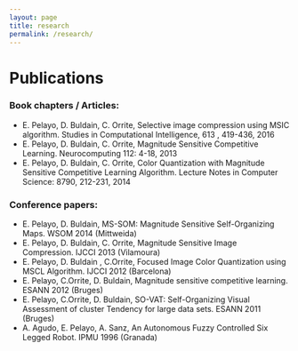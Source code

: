 ```yaml
---
layout: page
title: research
permalink: /research/
---
```



# Publications

### Book chapters / Articles:

- E. Pelayo, D. Buldain, C. Orrite, Selective image compression using MSIC algorithm. Studies in Computational Intelligence, 613 , 419-436, 2016
- E. Pelayo, D. Buldain, C. Orrite, Magnitude Sensitive Competitive Learning. Neurocomputing 112: 4-18, 2013 ​
- E. Pelayo, D. Buldain, C. Orrite, Color Quantization with Magnitude Sensitive Competitive Learning Algorithm. Lecture Notes in Computer Science: 8790, 212-231, 2014 ​


### Conference papers:

- E. Pelayo, D. Buldain, MS-SOM: Magnitude Sensitive Self-Organizing Maps. WSOM 2014 (Mittweida)
- E. Pelayo, D. Buldain, C. Orrite, Magnitude Sensitive Image Compression. IJCCI 2013 (Vilamoura)
- E. Pelayo, D. Buldain , C.Orrite, Focused Image Color Quantization using MSCL Algorithm. IJCCI 2012 (Barcelona)
- E. Pelayo, C.Orrite, D. Buldain, Magnitude sensitive competitive learning. ESANN 2012 (Bruges) ​
- E. Pelayo, C.Orrite, D. Buldain, SO-VAT: Self-Organizing Visual Assessment of cluster Tendency for large data sets. ESANN 2011 (Bruges) ​
- A. Agudo, E. Pelayo, A. Sanz, An Autonomous Fuzzy Controlled Six Legged Robot. IPMU 1996 (Granada)
